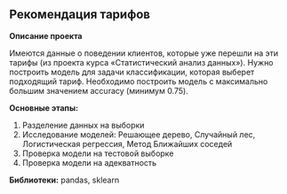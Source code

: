 ## Рекомендация тарифов

**Описание проекта**

Имеются данные о поведении клиентов, которые уже перешли на эти тарифы (из проекта курса «Статистический анализ данных»). Нужно построить модель для задачи классификации, которая выберет подходящий тариф. 
Необходимо построить модель с максимально большим значением accuracy (минимум 0.75).

**Основные этапы:**
1. Разделение данных на выборки
2. Исследование моделей: Решающее дерево, Случайный лес, Логистическая регрессия, Метод Ближайших соседей
3. Проверка модели на тестовой выборке
4. Проверка модели на адекватность

**Библиотеки:** pandas, sklearn
